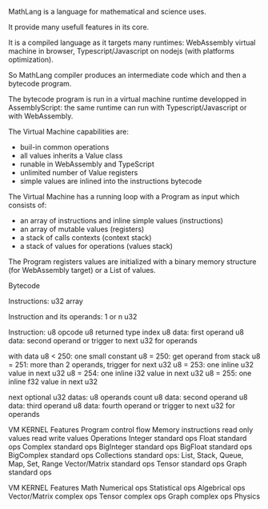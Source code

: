MathLang is a language for mathematical and science uses.

It provide many usefull features in its core.

It is a compiled language as it targets many runtimes: WebAssembly virtual machine in browser, Typescript/Javascript on nodejs (with platforms optimization).

So MathLang compiler produces an intermediate code which and then a bytecode program.

The bytecode program is run in a virtual machine runtime developped in AssemblyScript: the same runtime can run with Typescript/Javascript or with WebAssembly.


The Virtual Machine capabilities are:
 * buil-in common operations
 * all values inherits a Value class
 * runable in WebAssembly and TypeScript
 * unlimited number of Value registers
 * simple values are inlined into the instructions bytecode

The Virtual Machine has a running loop with a Program as input which consists of:
 * an array of instructions and inline simple values (instructions)
 * an array of mutable values (registers)
 * a stack of calls contexts (context stack)
 * a stack of values for operations (values stack)

The Program registers values are initialized with a binary memory structure (for WebAssembly target) or a List of values.



Bytecode

Instructions: u32 array

Instruction and its operands: 1 or n u32

Instruction:
u8  opcode
u8  returned type index
u8  data: first operand
u8  data: second operand or trigger to next u32 for operands

with data
u8 < 250: one small constant
u8 = 250: get operand from stack
u8 = 251: more than 2 operands, trigger for next u32
u8 = 253: one inline u32 value in next u32
u8 = 254: one inline i32 value in next u32
u8 = 255: one inline f32 value in next u32

next optional u32 datas:
u8 operands count
u8 data: second operand
u8 data: third operand
u8 data: fourth operand or trigger to next u32 for operands



VM KERNEL Features
Program control flow
Memory
	instructions
	read only values
	read write values
Operations
	Integer standard ops
	Float standard ops
	Complex standard ops
	BigInteger standard ops
	BigFloat standard ops
	BigComplex standard ops
	Collections standard ops: List, Stack, Queue, Map, Set, Range
	Vector/Matrix standard ops
	Tensor standard ops
	Graph standard ops

VM KERNEL Features
Math
	Numerical ops
	Statistical ops
	Algebrical ops
	Vector/Matrix complex ops
	Tensor complex ops
	Graph complex ops
Physics
	

